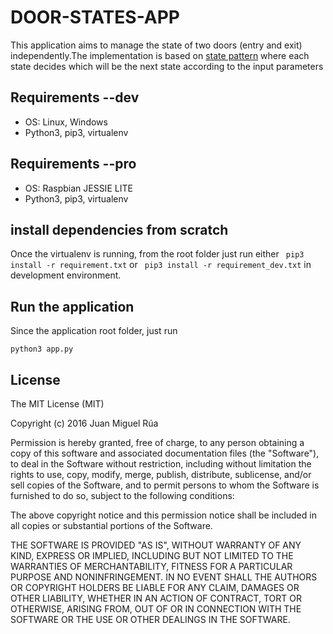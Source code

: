 DOOR-STATES-APP
=======================

This application aims to manage the state of two doors (entry and exit) independently.The implementation is based on [state pattern](https://en.wikipedia.org/wiki/State_pattern) where each state decides which will be the next state according to the input parameters

## Requirements --dev

* OS: Linux, Windows
* Python3, pip3, virtualenv


## Requirements --pro

* OS: Raspbian JESSIE LITE
* Python3, pip3, virtualenv


## install dependencies from scratch

Once the virtualenv is running, from the root folder just run either ``` pip3 install -r requirement.txt``` or ``` pip3 install -r requirement_dev.txt``` in development environment.


## Run the application

Since the application root folder, just run 
```
python3 app.py

```






## License
The MIT License (MIT)

Copyright (c) 2016 Juan Miguel Rúa

Permission is hereby granted, free of charge, to any person obtaining a copy
of this software and associated documentation files (the "Software"), to deal
in the Software without restriction, including without limitation the rights
to use, copy, modify, merge, publish, distribute, sublicense, and/or sell
copies of the Software, and to permit persons to whom the Software is
furnished to do so, subject to the following conditions:

The above copyright notice and this permission notice shall be included in all
copies or substantial portions of the Software.

THE SOFTWARE IS PROVIDED "AS IS", WITHOUT WARRANTY OF ANY KIND, EXPRESS OR
IMPLIED, INCLUDING BUT NOT LIMITED TO THE WARRANTIES OF MERCHANTABILITY,
FITNESS FOR A PARTICULAR PURPOSE AND NONINFRINGEMENT. IN NO EVENT SHALL THE
AUTHORS OR COPYRIGHT HOLDERS BE LIABLE FOR ANY CLAIM, DAMAGES OR OTHER
LIABILITY, WHETHER IN AN ACTION OF CONTRACT, TORT OR OTHERWISE, ARISING FROM,
OUT OF OR IN CONNECTION WITH THE SOFTWARE OR THE USE OR OTHER DEALINGS IN THE
SOFTWARE.